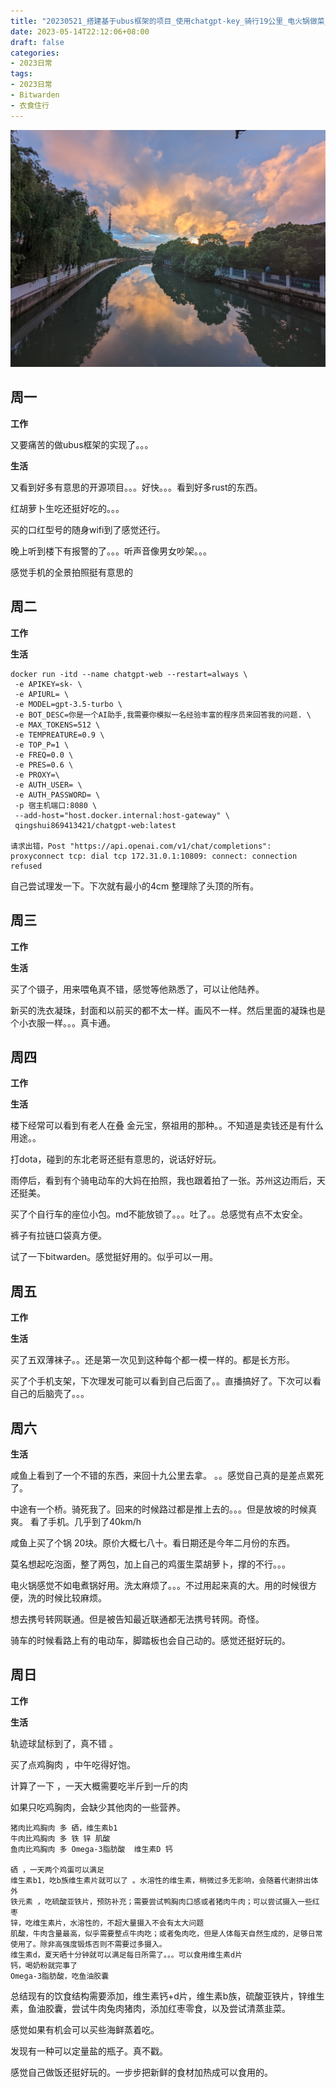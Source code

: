 ```yaml
---
title: "20230521_搭建基于ubus框架的项目_使用chatgpt-key_骑行19公里_电火锅做菜_规划饮食_轨迹球鼠标"
date: 2023-05-14T22:12:06+08:00
draft: false
categories:
- 2023日常
tags:
- 2023日常
- Bitwarden
- 衣食住行
---
```


![雨后的苏州](https://raw.githubusercontent.com/nianyisi/20220717/main/2023/5/PXL_20230517_103740314.jpg)


## 周一

**工作**

又要痛苦的做ubus框架的实现了。。。

**生活**

又看到好多有意思的开源项目。。。好快。。。看到好多rust的东西。

红胡萝卜生吃还挺好吃的。。。

买的口红型号的随身wifi到了感觉还行。

晚上听到楼下有报警的了。。。听声音像男女吵架。。。

感觉手机的全景拍照挺有意思的 

## 周二

**工作**



**生活**
```shell
docker run -itd --name chatgpt-web --restart=always \
 -e APIKEY=sk- \
 -e APIURL= \
 -e MODEL=gpt-3.5-turbo \
 -e BOT_DESC=你是一个AI助手,我需要你模拟一名经验丰富的程序员来回答我的问题. \
 -e MAX_TOKENS=512 \
 -e TEMPREATURE=0.9 \
 -e TOP_P=1 \
 -e FREQ=0.0 \
 -e PRES=0.6 \
 -e PROXY=\
 -e AUTH_USER= \
 -e AUTH_PASSWORD= \
 -p 宿主机端口:8080 \
 --add-host="host.docker.internal:host-gateway" \
 qingshui869413421/chatgpt-web:latest

请求出错，Post "https://api.openai.com/v1/chat/completions": proxyconnect tcp: dial tcp 172.31.0.1:10809: connect: connection refused
```


自己尝试理发一下。下次就有最小的4cm 整理除了头顶的所有。



## 周三


**工作**



**生活**


买了个镊子，用来喂龟真不错，感觉等他熟悉了，可以让他陆养。

新买的洗衣凝珠，封面和以前买的都不太一样。画风不一样。然后里面的凝珠也是个小衣服一样。。。真卡通。

## 周四


**工作**



**生活**

楼下经常可以看到有老人在叠 金元宝，祭祖用的那种。。不知道是卖钱还是有什么用途。。

打dota，碰到的东北老哥还挺有意思的，说话好好玩。

雨停后，看到有个骑电动车的大妈在拍照，我也跟着拍了一张。苏州这边雨后，天还挺美。

买了个自行车的座位小包。md不能放锁了。。。吐了。。总感觉有点不太安全。

裤子有拉链口袋真方便。

试了一下bitwarden。感觉挺好用的。似乎可以一用。


## 周五


**工作**



**生活**

买了五双薄袜子。。还是第一次见到这种每个都一模一样的。都是长方形。

买了个手机支架，下次理发可能可以看到自己后面了。。直播搞好了。下次可以看自己的后脑壳了。。。

## 周六

**生活**

咸鱼上看到了一个不错的东西，来回十九公里去拿。 。。感觉自己真的是差点累死了。

中途有一个桥。骑死我了。回来的时候路过都是推上去的。。。但是放坡的时候真爽。 看了手机。几乎到了40km/h

咸鱼上买了个锅 20块。原价大概七八十。看日期还是今年二月份的东西。

莫名想起吃泡面，整了两包，加上自己的鸡蛋生菜胡萝卜，撑的不行。。。

电火锅感觉不如电煮锅好用。洗太麻烦了。。。不过用起来真的大。用的时候很方便，洗的时候比较麻烦。

想去携号转网联通。但是被告知最近联通都无法携号转网。奇怪。

骑车的时候看路上有的电动车，脚踏板也会自己动的。感觉还挺好玩的。

## 周日


**工作**



**生活**

轨迹球鼠标到了，真不错 。

买了点鸡胸肉 ，中午吃得好饱。

计算了一下 ，一天大概需要吃半斤到一斤的肉

如果只吃鸡胸肉，会缺少其他肉的一些营养。

```
猪肉比鸡胸肉 多 硒，维生素b1
牛肉比鸡胸肉 多 铁 锌 肌酸 
鱼肉比鸡胸肉 多 Omega-3脂肪酸  维生素D 钙

硒 ，一天两个鸡蛋可以满足
维生素b1，吃b族维生素片就可以了 。水溶性的维生素，稍微过多无影响，会随着代谢排出体外
铁元素 ，吃硫酸亚铁片，预防补充；需要尝试鸭胸肉口感或者猪肉牛肉；可以尝试摄入一些红枣
锌，吃维生素片，水溶性的，不超大量摄入不会有太大问题
肌酸，牛肉含量最高，似乎需要整点牛肉吃；或者兔肉吃，但是人体每天自然生成的，足够日常使用了。除非高强度锻炼否则不需要过多摄入。
维生素d，夏天晒十分钟就可以满足每日所需了。。。可以食用维生素d片
钙，喝奶粉就完事了
Omega-3脂肪酸，吃鱼油胶囊
```

总结现有的饮食结构需要添加，维生素钙+d片，维生素b族，硫酸亚铁片，锌维生素，鱼油胶囊，尝试牛肉兔肉猪肉，添加红枣零食，以及尝试清蒸韭菜。

感觉如果有机会可以买些海鲜蒸着吃。

发现有一种可以定量盐的瓶子。真不戳。

感觉自己做饭还挺好玩的。一步步把新鲜的食材加热成可以食用的。